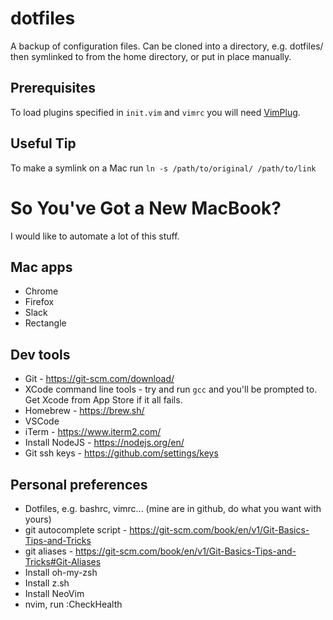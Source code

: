 # dotfiles

A backup of configuration files. Can be cloned into a directory, e.g. dotfiles/ then symlinked to from the home directory, or put in place manually.

## Prerequisites

To load plugins specified in `init.vim` and `vimrc` you will need [VimPlug](https://github.com/junegunn/vim-plug).

## Useful Tip

To make a symlink on a Mac run `ln -s /path/to/original/ /path/to/link`


# So You've Got a New MacBook?

I would like to automate a lot of this stuff.

## Mac apps

* Chrome
* Firefox
* Slack
* Rectangle

## Dev tools

* Git - https://git-scm.com/download/
* XCode command line tools - try and run `gcc` and you'll be prompted to. Get Xcode from App Store if it all fails.
* Homebrew - https://brew.sh/
* VSCode
* iTerm - https://www.iterm2.com/
* Install NodeJS - https://nodejs.org/en/
* Git ssh keys - https://github.com/settings/keys

## Personal preferences

* Dotfiles, e.g. bashrc, vimrc... (mine are in github, do what you want with yours)
* git autocomplete script - https://git-scm.com/book/en/v1/Git-Basics-Tips-and-Tricks
* git aliases - https://git-scm.com/book/en/v1/Git-Basics-Tips-and-Tricks#Git-Aliases
* Install oh-my-zsh
* Install z.sh
* Install NeoVim
* nvim, run :CheckHealth

